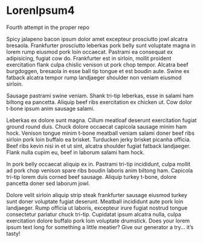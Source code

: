 # LorenIpsum4
Fourth attempt in the proper repo

Spicy jalapeno bacon ipsum dolor amet excepteur prosciutto jowl alcatra bresaola. Frankfurter prosciutto leberkas pork belly sunt voluptate magna in lorem rump eiusmod pork loin occaecat. Pastrami ea consequat ex adipisicing, fugiat cow do. Frankfurter est in sirloin, mollit proident exercitation flank culpa chislic venison ut pork chop tempor. Alcatra beef burgdoggen, bresaola in esse ball tip tongue et est boudin aute. Swine ex fatback alcatra tempor rump landjaeger shoulder non veniam eiusmod sirloin.

Sausage pastrami swine veniam. Shank tri-tip leberkas, esse in salami ham biltong ea pancetta. Aliquip beef ribs exercitation ex chicken ut. Cow dolor t-bone ipsum anim sausage salami.

Leberkas ex dolore sunt magna. Cillum meatloaf deserunt exercitation fugiat ground round duis. Chuck dolore occaecat capicola sausage minim ham hock. Venison tongue minim t-bone meatball veniam salami doner beef ribs sirloin pork loin buffalo ea brisket. Turducken jerky brisket picanha officia. Beef ribs kevin nisi in et ut sint, alcatra shoulder fugiat fatback landjaeger. Flank nulla cupim eu, beef in laborum salami ham hock.

In pork belly occaecat aliquip ex in. Pastrami tri-tip incididunt, culpa mollit ad pork chop venison spare ribs boudin laboris anim biltong ham. Capicola tri-tip lorem duis corned beef sausage. Aliquip turkey t-bone, dolore pancetta doner sed laborum jowl.

Dolore velit sirloin aliquip strip steak frankfurter sausage eiusmod turkey sunt doner voluptate fugiat deserunt. Meatball incididunt aute pork loin landjaeger. Rump officia ut laboris, excepteur irure fugiat nostrud tongue consectetur pariatur chuck tri-tip. Cupidatat ipsum alcatra nulla, culpa exercitation dolore buffalo pork loin voluptate drumstick.
Does your lorem ipsum text long for something a little meatier? Give our generator a try… it’s tasty!
